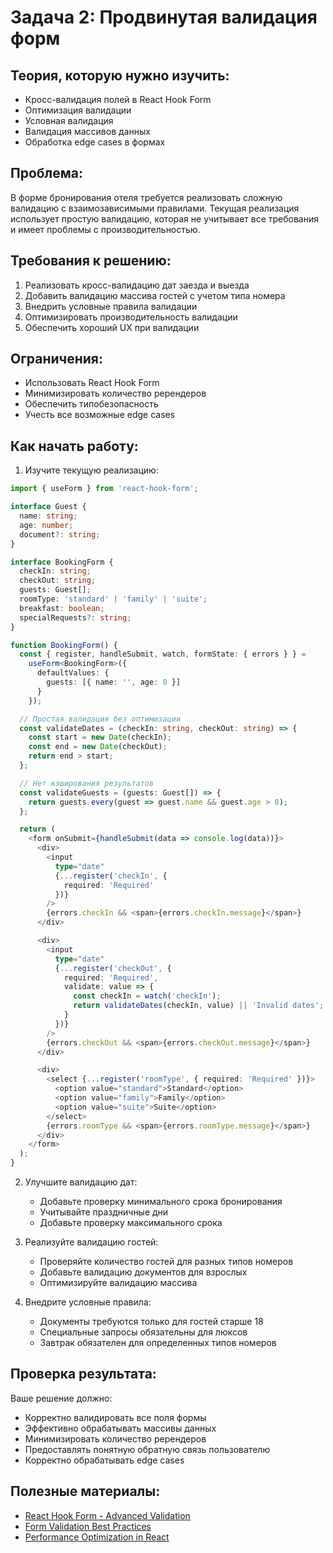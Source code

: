# Задача 2: Продвинутая валидация форм

## Теория, которую нужно изучить:
- Кросс-валидация полей в React Hook Form
- Оптимизация валидации
- Условная валидация
- Валидация массивов данных
- Обработка edge cases в формах

## Проблема:
В форме бронирования отеля требуется реализовать сложную валидацию с взаимозависимыми правилами. Текущая реализация использует простую валидацию, которая не учитывает все требования и имеет проблемы с производительностью.

## Требования к решению:
1. Реализовать кросс-валидацию дат заезда и выезда
2. Добавить валидацию массива гостей с учетом типа номера
3. Внедрить условные правила валидации
4. Оптимизировать производительность валидации
5. Обеспечить хороший UX при валидации

## Ограничения:
- Использовать React Hook Form
- Минимизировать количество ререндеров
- Обеспечить типобезопасность
- Учесть все возможные edge cases

## Как начать работу:
1. Изучите текущую реализацию:
```typescript
import { useForm } from 'react-hook-form';

interface Guest {
  name: string;
  age: number;
  document?: string;
}

interface BookingForm {
  checkIn: string;
  checkOut: string;
  guests: Guest[];
  roomType: 'standard' | 'family' | 'suite';
  breakfast: boolean;
  specialRequests?: string;
}

function BookingForm() {
  const { register, handleSubmit, watch, formState: { errors } } = 
    useForm<BookingForm>({
      defaultValues: {
        guests: [{ name: '', age: 0 }]
      }
    });

  // Простая валидация без оптимизации
  const validateDates = (checkIn: string, checkOut: string) => {
    const start = new Date(checkIn);
    const end = new Date(checkOut);
    return end > start;
  };

  // Нет кэширования результатов
  const validateGuests = (guests: Guest[]) => {
    return guests.every(guest => guest.name && guest.age > 0);
  };

  return (
    <form onSubmit={handleSubmit(data => console.log(data))}>
      <div>
        <input
          type="date"
          {...register('checkIn', {
            required: 'Required'
          })}
        />
        {errors.checkIn && <span>{errors.checkIn.message}</span>}
      </div>

      <div>
        <input
          type="date"
          {...register('checkOut', {
            required: 'Required',
            validate: value => {
              const checkIn = watch('checkIn');
              return validateDates(checkIn, value) || 'Invalid dates';
            }
          })}
        />
        {errors.checkOut && <span>{errors.checkOut.message}</span>}
      </div>

      <div>
        <select {...register('roomType', { required: 'Required' })}>
          <option value="standard">Standard</option>
          <option value="family">Family</option>
          <option value="suite">Suite</option>
        </select>
        {errors.roomType && <span>{errors.roomType.message}</span>}
      </div>
    </form>
  );
}
```

2. Улучшите валидацию дат:
   - Добавьте проверку минимального срока бронирования
   - Учитывайте праздничные дни
   - Добавьте проверку максимального срока

3. Реализуйте валидацию гостей:
   - Проверяйте количество гостей для разных типов номеров
   - Добавьте валидацию документов для взрослых
   - Оптимизируйте валидацию массива

4. Внедрите условные правила:
   - Документы требуются только для гостей старше 18
   - Специальные запросы обязательны для люксов
   - Завтрак обязателен для определенных типов номеров

## Проверка результата:
Ваше решение должно:
- Корректно валидировать все поля формы
- Эффективно обрабатывать массивы данных
- Минимизировать количество ререндеров
- Предоставлять понятную обратную связь пользователю
- Корректно обрабатывать edge cases

## Полезные материалы:
- [React Hook Form - Advanced Validation](https://react-hook-form.com/advanced-usage)
- [Form Validation Best Practices](https://www.smashingmagazine.com/2020/03/form-validation-best-practices/)
- [Performance Optimization in React](https://reactjs.org/docs/optimizing-performance.html)
